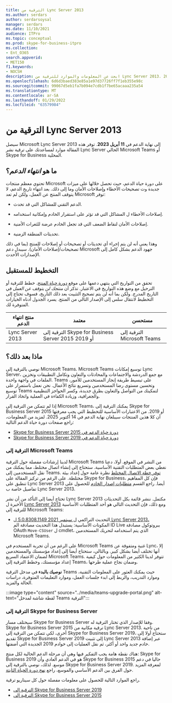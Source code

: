 ```yaml
---
title: الترقية من Lync Server 2013
ms.author: serdars
author: serdarsoysal
manager: serdars
ms.date: 11/10/2021
audience: ITPro
ms.topic: conceptual
ms.prod: skype-for-business-itpro
ms.collection:
- Ent_O365
search.appverid:
- MET150
f1.keywords:
- NOCSH
description: ابحث عن المعلومات والموارد للترقية من Lync Server 2013. ينتهي الدعم في 11 أبريل 2023.
ms.openlocfilehash: 6d6d3baed383e85a1e97d37726ff7f1eb355e98c
ms.sourcegitcommit: 99067d5eb1fa7b094e7cdb1f7be65acaaa235a54
ms.translationtype: MT
ms.contentlocale: ar-SA
ms.lasthandoff: 01/29/2022
ms.locfileid: "63579984"
---
```

# <a name="upgrading-from-lync-server-2013"></a>الترقية من Lync Server 2013

سيصل Microsoft Lync Server 2013 إلى نهاية الدعم في **11 أبريل 2023**. توفر هذه المقالة موارد لمساعدتك على ترقية نشر Lync Server الحالي Microsoft Teams أو Skype for Business المحلية.

## <a name="what-is-end-of-support"></a>ما هو *انتهاء الدعم*؟

تحتوي معظم منتجات Microsoft على دورة حياة الدعم، حيث تحصل خلالها على ميزات جديدة وت تصحيحات الأخطاء وإصلاحات الأمان وما إلى ذلك. بعد انتهاء تاريخ الدعم، لا يتوقف المنتج عن العمل، ولكن لم تعد Microsoft توفر:

- الدعم التقني للمشاكل التي قد تحدث.

- إصلاحات الأخطاء ل المشاكل التي قد تؤثر على استقرار الخادم وإمكانية استخدامه.

- إصلاحات الأمان لنقاط الضعف التي قد تجعل الخادم عرضة للثغرات الأمنية.

- تحديثات المنطقة الزمنية.

وهذا يعني أنه لن يتم إجراء أي تحديثات أو تصحيحات أو إصلاحات للمنتج (بما في ذلك تصحيحات/إصلاحات الأمان). سيبدل دعم Microsoft جهود الدعم بشكل كامل إلى الإصدارات الأحدث.

## <a name="plan-ahead"></a>التخطيط للمستقبل

تحقق من التواريخ التي ينتهي دعمها على موقع [دورة حياة المنتج](/lifecycle/products/lync-server-2013). خطط للترقية أو الترحيل مع وضع هذه التواريخ في الاعتبار. تذكر أن *منتجك لن يتوقف عن العمل* في التاريخ المدرج. ولكن بما أنه لن يتم تصحيح التثبيت بعد ذلك التاريخ، فسوف تحتاج إلى التخطيط لانتقال سلس إلى الإصدار التالي من المنتج. يسرد الجدول أدناه الخيارات المتوفرة لك.

|منتج انتهاء الدعم|معتمد|مستحسن|
|---|---|---|
|Lync Server 2013|الترقية إلى Skype for Business Server 2015 أو 2019|الترقية إلى Microsoft Teams

## <a name="whats-next"></a>ماذا بعد ذلك؟

نوصي بالترقية إلى Microsoft Teams. Microsoft Teams توسيع إمكانات Lync Server، مع جمع الدردشة والاجتماعات والمحادثات والتعاون وتكامل التطبيقات وتخزين الملفات في واجهة واحدة. Teams على تبسيط طريقة إنجاز المستخدمين للأمور، وتحسين مستوى رضا المستخدمين وتسريع نتائج الأعمال. نحن نعمل باستمرار على توسيع Teams لتمكينك من التواصل والتعاون بطرق جديدة، وكسر الحواجز التنظيمية والجغرافية، وزيادة الكفاءة في العملية واتخاذ القرار.

إذا لم تتمكن من الترقية إلى Microsoft Teams، يمكنك الترقية إلى Skype for Business Server 2015 أو 2019. من الاعتبارات الأساسية للتخطيط التي يجب معرفتها أن كلا هذين المنتجات سيبلغان نهاية الدعم في 14 أكتوبر 2025. لمزيد من المعلومات، راجع صفحات دورة حياة الدعم التالية:

- [Skype for Business Server دورة حياة الدعم في 2015](/lifecycle/products/skype-for-business-server-2015)
- [Skype for Business Server دورة حياة الدعم في 2019](/lifecycle/products/skype-for-business-server-2019)

### <a name="upgrade-to-microsoft-teams"></a>الترقية إلى Microsoft Teams

لدينا إرشادات مفصلة حول الترقية Microsoft Teams من النشر في الموقع. أولا، دعنا نغطي بعض المتطلبات التقنية الأساسية. ستحتاج إلى إنشاء اتصال مختلط، مما يمكنك من نقل المستخدمين إلى Teams. [توفر خطة الاتصال المختلط](/SkypeForBusiness/hybrid/plan-hybrid-connectivity) نظرة عامة حول إعداد بيئة مختلطة. على الرغم من تركيز المقالة على Skype for Business، فإن كل المفاهيم تنطبق على Lync Server 2013 أيضا. راجع القسم [متطلبات إصدار الخادم](/SkypeForBusiness/hybrid/plan-hybrid-connectivity#server-version-requirements) للحصول على تفاصيل خاصة ب Lync Server 2013.

تحتاج أيضا إلى التأكد من أن نشر Lync Server 2013 مكتمل. ننشر قائمة بكل التحديثات الأخيرة ل [Lync Server 2013](https://support.microsoft.com/topic/updates-for-lync-server-2013-a2a042ac-79f0-2665-7453-0a541fb25164) ومع ذلك، فإن التحديث التالي هو أحد المتطلبات الأساسية للترقية إلى Microsoft Teams:

- التحديث التراكمي [ل سبتمبر 2021 5.0.8308.1149 ل Lync Server 2013،](https://support.microsoft.com/topic/september-2021-cumulative-update-5-0-8308-1149-for-lync-server-2013-core-components-6755903a-fc9a-44d2-b835-2a6d01f14043) المكونات الأساسية: يستبدل هذا التحديث مصادقة الم ID Live ببروتوكول مصادقة OAuth `Move-CSUser` ل cmdlet، الذي يتم استخدامه لتحريك المستخدمين Microsoft Teams.

على الرغم من أن تجربة المستخدم في Microsoft Teams غنية ومتفوقة عن Lync، إلا أنها تختلف أيضا بشكل كبير. وبالتالي، ستحتاج أيضا إلى إعداد مؤسستك والمستخدمين لضمان الاعتماد السريع Microsoft Teams. تتوفر لدينا الكثير من المعلومات حول كيفية إعداد مؤسستك، وخطط الترقية إلى Teams، وضمان نجاح عملية طرحها.

**نوصيك بالبدء [](/MicrosoftTeams/upgrade-skype-teams)** في مدخل الترقية Teams حيث يمكنك العثور على المعلومات التقنية، وموارد التدريب، والربط إلى ابدء جلسات العمل، وموارد التعليمات المتوفرة، دراسات الحالة والمزيد.

:::image type="content" source="../media/teams-upgrade-portal.png" alt-text="لقطة شاشة لمدخل Teams الترقية":::

### <a name="upgrade-to-skype-for-business-server"></a>الترقية إلى Skype for Business Server

سيختلف مسار Skype for Business Server وفقا للإصدار الذي تختار الترقية له. Skype for Business Server 2015 ترقية مكانية من Lync Server 2013. من ناحية أخرى، لكي تتمكن من الترقية إلى Skype for Business Server 2019، ستحتاج أولا إلى تقديم Skype for Business Server 2019 إلى تثبيت Lync Server 2013 عبر إضافة خادم جديد واحد أو أكثر، ثم نقل العمليات إلى خوادم 2019 الجديدة التي أضفتها.

هناك نقطة هامة يجب التفكير فيها وهي أن مرحلة الدعم الحالية لكل منتج: Skype for Business 2019 هو في الدعم العادي وأن Skype for Business 2015 حاليا في دعم موسع.  لذلك، نوصي بالترقية إلى Skype for Business Server 2019. لمعرفة المزيد حول الفرق بين الدعم الأساسي والموسع، راجع [نهج دورة الحياة الثابتة](/lifecycle/policies/fixed).

راجع الموارد التالية للحصول على معلومات مفصلة حول كل سيناريو ترقية.

- [الترقية إلى Skype for Business Server 2019](/skypeforbusiness/migration/migration-to-skype-for-business-server-2019)
- [الترقية إلى Skype for Business Server 2015](/skypeforbusiness/deploy/upgrade-to-skype-for-business-server)

